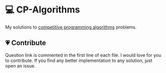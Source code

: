# :computer: CP-Algorithms

My solutions to [competitive programming algorithms](https://cp-algorithms.com/) problems.

## :heartpulse: Contribute

Question link is commented in the first line of each file. I would love for you to contribute. If you find any better implementation to any solution, just open an issue.
